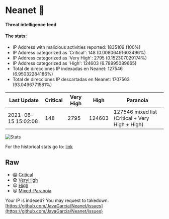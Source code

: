 # Neanet :hocho:
#### Threat intelligence feed
#### The stats:

- IP Address with malicious activities reported: 1835109 (100%)
- IP Address categorized as 'Critical':  148 (0.00806491603496%)
- IP Address categorized as 'Very High':  2795 (0.152307029174%)
- IP Address categorized as 'High':  124603 (6.78995089665)
- Total de direcciones IP indexadas en Neanet:  127546 (6.95032284186%)
- Total de direcciones IP descartadas en Neanet:  1707563 (93.0496771581%)

| Last Update | Critical | Very High | High | Paranoia |
| --- | --- | --- | --- | --- |
| 2021-06-15 15:02:08 | 148 | 2795 | 124603 | 127546 mixed list (Critical + Very High + High)|

![Stats](https://docs.google.com/spreadsheets/d/e/2PACX-1vSnaNMIXVabIpDJjufMlzH7poXnshF3mgd8Is1g9ytUEzVsP5my4Trn8f-xkoLLQ38xpL3HtmUexLo6/pubchart?oid=501124687&format=image)

For the historical stats go to: [link](/stats.csv)
## Raw
- :scream: [Critical](https://raw.githubusercontent.com/JavaGarcia/Neanet/master/blacklists/neanet_critical.txt)
- :fearful: [VeryHigh](https://raw.githubusercontent.com/JavaGarcia/Neanet/master/blacklists/neanet_veryHigh.txtt)
- :frowning: [High](https://raw.githubusercontent.com/JavaGarcia/Neanet/master/blacklists/neanet_high.txt)
- :dizzy_face: [Mixed-Paranoia](https://raw.githubusercontent.com/JavaGarcia/Neanet/master/blacklists/neanet_all.txt)


Your IP is indexed? You may request to takedown. [https://github.com/JavaGarcia/Neanet/issues](https://github.com/JavaGarcia/Neanet/issues)



























































































































































































































































































































































































































































































































































































































































































































































































































































































































































































































































































































































































































































































































































































































































































































































































































































































































































































































































































































































































































































































































































































































































































































































































































































































































































































































































































































































































































































































































































































































































































































































































































































































































































































































































































































































































































































































































































































































































































































































































































































































































































































































































































































































































































































































































































































































































































































































































































































































































































































































































































































































































































































































































































































































































































































































































































































































































































































































































































































































































































































































































































































































































































































































































































































































































































































































































































































































































































































































































































































































































































































































































































